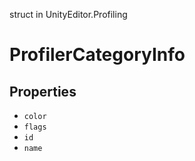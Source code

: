struct in UnityEditor.Profiling
# ProfilerCategoryInfo

## Properties
- `color`
- `flags`
- `id`
- `name`
